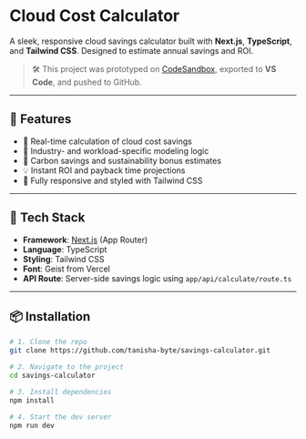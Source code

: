 # Cloud Cost Calculator

A sleek, responsive cloud savings calculator built with **Next.js**, **TypeScript**, and **Tailwind CSS**. Designed to estimate annual savings and ROI.

> 🛠️ This project was prototyped on [CodeSandbox](https://codesandbox.io/), exported to **VS Code**, and pushed to GitHub.

---

## 🚀 Features

- 🔢 Real-time calculation of cloud cost savings
- 🧠 Industry- and workload-specific modeling logic
- 🌱 Carbon savings and sustainability bonus estimates
- 💡 Instant ROI and payback time projections
- 🎨 Fully responsive and styled with Tailwind CSS

---

## 🧰 Tech Stack

- **Framework**: [Next.js](https://nextjs.org/) (App Router)
- **Language**: TypeScript
- **Styling**: Tailwind CSS
- **Font**: Geist from Vercel
- **API Route**: Server-side savings logic using `app/api/calculate/route.ts`

---

## 📦 Installation

```bash
# 1. Clone the repo
git clone https://github.com/tanisha-byte/savings-calculator.git

# 2. Navigate to the project
cd savings-calculator

# 3. Install dependencies
npm install

# 4. Start the dev server
npm run dev
